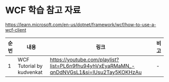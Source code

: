 # WCF 학습 참고 자료

https://learn.microsoft.com/en-us/dotnet/framework/wcf/how-to-use-a-wcf-client

| 순번 | 내용 | 링크 | 비고 |
| ---| --- | --- | --- |
| 1 |WCF Tutorial by kudvenkat | https://youtube.com/playlist?list=PL6n9fhu94yhVxEyaRMaMN_-qnDdNVGsL1&si=lUsu2Tay5KOKHzAu | - |
